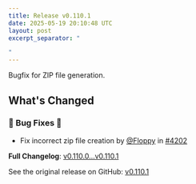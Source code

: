 ```yaml
---
title: Release v0.110.1
date: 2025-05-19 20:10:48 UTC
layout: post
excerpt_separator: "

"
---
```

Bugfix for ZIP file generation.

## What's Changed
### 🐛 Bug Fixes 🐛
* Fix incorrect zip file creation by [@Floppy](https://github.com/Floppy) in [#4202](https://github.com/manyfold3d/manyfold/pull/4202)


**Full Changelog**: [v0.110.0...v0.110.1](https://github.com/manyfold3d/manyfold/compare/v0.110.0...v0.110.1)

See the original release on GitHub: [v0.110.1](https://github.com/manyfold3d/manyfold/releases/tag/v0.110.1)
